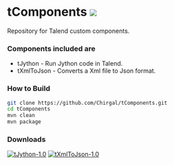 # tComponents ![](https://img.shields.io/packagist/l/doctrine/orm.svg)
Repository for Talend custom components.

### Components included are
* tJython - Run Jython code in Talend.
* tXmlToJson - Converts a Xml file to Json format.

### How to Build
```bash
git clone https://github.com/Chirgal/tComponents.git
cd tComponents
mvn clean
mvn package
```
### Downloads
[![tJython-1.0](https://img.shields.io/badge/tJython-v1.0-green.svg)](https://github.com/Chirgal/tComponents/releases/download/tComponents-1.0.0/tJython-1.0.zip)
[![tXmlToJson-1.0](https://img.shields.io/badge/tXmlToJson-v1.0-green.svg)](https://github.com/Chirgal/tComponents/releases/download/tComponents-1.0.0/tXmlToJson-1.0.zip)
